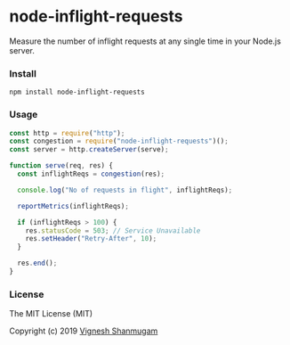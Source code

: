 # node-inflight-requests

Measure the number of inflight requests at any single time in your Node.js server.

### Install

```
npm install node-inflight-requests
```

### Usage

```js
const http = require("http");
const congestion = require("node-inflight-requests")();
const server = http.createServer(serve);

function serve(req, res) {
  const inflightReqs = congestion(res);

  console.log("No of requests in flight", inflightReqs);

  reportMetrics(inflightReqs);

  if (inflightReqs > 100) {
    res.statusCode = 503; // Service Unavailable
    res.setHeader("Retry-After", 10);
  }

  res.end();
}
```

### License

The MIT License (MIT)

Copyright (c) 2019 [Vignesh Shanmugam](https://vigneshh.in)
